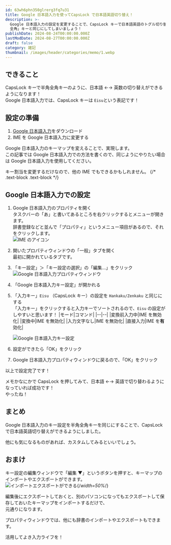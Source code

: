 ```yaml
---
id: 63wh6phn350glrerg3fq7u31
title: Google 日本語入力を使ってCapsLock で日本語英語切り替え！
description: >-
  Google 日本語入力の設定を変更することで、CapsLock キーで日本語英語のトグル切り替えができるようにします。CapsLockキーを「半角 /
  全角」キーと同じにしてしまいましょう！
publishDate: 2024-08-24T00:00:00.000Z
lastModDate: 2024-08-27T00:00:00.000Z
draft: false
category: 雑記
thumbnail: /images/header/categories/memo/1.webp
---
```


## できること

CapsLock キーで半角全角キーのように、日本語 ←→ 英数の切り替えができるようになります！  
Google 日本語入力では、CapsLock キーは `Eisu`という表記です！

## 設定の準備

1. [Google 日本語入力](https://www.google.co.jp/ime/)をダウンロード
2. IME を Google 日本語入力に変更する

Google 日本語入力のキーマップを変えることで、実現します。  
この記事では Google 日本語入力での方法を書くので、同じようにやりたい場合は Google 日本語入力を使用してください。

キー割当を変更するだけなので、他の IME でもできるかもしれません。
{/* .text-block .text-block */}

## Google 日本語入力での設定

1. Google 日本語入力のプロパティを開く  
   タスクバーの「あ」と書いてあるところを右クリックするとメニューが開きます。  
   辞書登録などと並んで「プロパティ」というメニュー項目があるので、それをクリックします。  
   ![IME のアイコン](/images/articleImages/categories/memo/1/IME.png)
2. 開いたプロパティウィンドウの「一般」タブを開く  
   最初に開かれているタブです。
3. 「キー設定」＞「キー設定の選択」の「編集…」をクリック  
   ![Google 日本語入力プロパティウィンドウ](/images/articleImages/categories/memo/1/propertyWindow.png)
4. 「Google 日本語入力キー設定」が開かれる
5. 「入力キー」`Eisu` （CapsLock キー）の設定を `Hankaku/Zenkaku` と同じにする  
   「入力キー」をクリックすると入力キーでソートされるので、`Eisu` の設定がしやすいと思います！
   |モード|コマンド|
   |--|--|
   |変換前入力中|IME を無効化|
   |変換中|IME を無効化|
   |入力文字なし|IME を無効化|
   |直接入力|IME を**有**効化|

    ![Google 日本語入力キー設定](/images/articleImages/categories/memo/1/keySettings.png)

6. 設定ができたら「OK」をクリック
7. Google 日本語入力プロパティウィンドウに戻るので、「OK」をクリック

以上で設定完了です！

メモかなにかで CapsLock を押してみて、日本語 ←→ 英語で切り替わるようになっていれば成功です！  
やったね！

## まとめ

Google 日本語入力のキー設定を半角全角キーを同じにすることで、CapsLock で日本語英語切り替えができるようにしました。

他にも気になるものがあれば、カスタムしてみるといいでしょう。

## おまけ

キー設定の編集ウィンドウで「編集 ▼」というボタンを押すと、キーマップのインポートやエクスポートができます。  
![インポートエクスポートができる](/images/articleImages/categories/memo/1/importExport.png){/*width=50%*/}

編集後にエクスポートしておくと、別のパソコンになってもエクスポートして保存しておいたキーマップをインポートするだけで、  
元通りになります。

プロパティウィンドウでは、他にも辞書のインポートやエクスポートもできます。

活用してよき入力ライフを！
